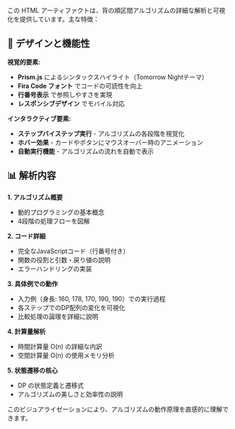 この HTML アーティファクトは、背の順区間アルゴリズムの詳細な解析と可視化を提供しています。主な特徴：

## 🎨 デザインと機能性

**視覚的要素:**
- **Prism.js** によるシンタックスハイライト（Tomorrow Nightテーマ）
- **Fira Code フォント** でコードの可読性を向上
- **行番号表示** で参照しやすさを実現
- **レスポンシブデザイン** でモバイル対応

**インタラクティブ要素:**
- **ステップバイステップ実行** - アルゴリズムの各段階を視覚化
- **ホバー効果** - カードやボタンにマウスオーバー時のアニメーション
- **自動実行機能** - アルゴリズムの流れを自動で表示

## 📊 解析内容

**1. アルゴリズム概要**
- 動的プログラミングの基本概念
- 4段階の処理フローを図解

**2. コード詳細**
- 完全なJavaScriptコード（行番号付き）
- 関数の役割と引数・戻り値の説明
- エラーハンドリングの実装

**3. 具体例での動作**
- 入力例（身長: 160, 178, 170, 190, 190）での実行過程
- 各ステップでのDP配列の変化を可視化
- 比較処理の論理を詳細に説明

**4. 計算量解析**
- 時間計算量 O(n) の詳細な内訳
- 空間計算量 O(n) の使用メモリ分析

**5. 状態遷移の核心**
- DP の状態定義と遷移式
- アルゴリズムの美しさと効率性の説明

このビジュアライゼーションにより、アルゴリズムの動作原理を直感的に理解できます。